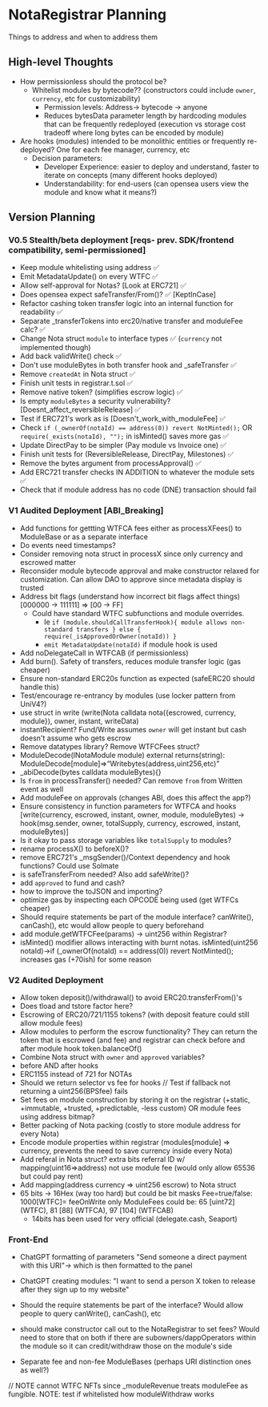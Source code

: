 # NotaRegistrar Planning
Things to address and when to address them
## High-level Thoughts
* How permissionless should the protocol be? 
    * Whitelist modules by bytecode?? (constructors could include `owner`, `currency`, etc for customizability)
        * Permission levels: Address-> bytecode -> anyone
        * Reduces bytesData parameter length by hardcoding modules that can be frequently redeployed (execution vs storage cost tradeoff where long bytes can be encoded by module)
* Are hooks (modules) intended to be monolithic entities or frequently re-deployed? One for each fee manager, currency, etc
    * Decision parameters: 
        * Developer Experience: easier to deploy and understand, faster to iterate on concepts (many different hooks deployed)
        * Understandability: for end-users (can opensea users view the module and know what it means?)

## Version Planning
### V0.5 Stealth/beta deployment [reqs- prev. SDK/frontend compatibility, semi-permissioned]
* Keep module whitelisting using address ✅
* Emit MetadataUpdate() on every WTFC ✅
* Allow self-approval for Notas? [Look at ERC721] ✅
* Does opensea expect safeTransfer/From()? ✅ [KeptInCase]
* Refactor cashing token transfer logic into an internal function for readability ✅
* Separate _transferTokens into erc20/native transfer and moduleFee calc? ✅
* Change Nota struct `module` to interface types ✅ (`currency` not implemented though)
* Add back validWrite() check ✅
* Don't use moduleBytes in both transfer hook and _safeTransfer ✅
* Remove `createdAt` in Nota struct ✅
* Finish unit tests in registrar.t.sol ✅
* Remove native token? (simplifies escrow logic) ✅
* Is empty `moduleBytes` a security vulnerability? [Doesnt_affect_reversibleRelease] ✅
* Test if ERC721's work as is [Doesn't_work_with_moduleFee] ✅
* Check `if (_ownerOf(notaId) == address(0)) revert NotMinted();` OR `require(_exists(notaId), "");` in isMinted() saves more gas ✅
* Update DirectPay to be simpler (Pay module vs Invoice one) ✅
* Finish unit tests for (ReversibleRelease, DirectPay, Milestones) ✅
* Remove the bytes argument from processApproval() ✅
* Add ERC721 transfer checks IN ADDITION to whatever the module sets ✅
* Check that if module address has no code (DNE) transaction should fail

### V1 Audited Deployment [ABI_Breaking]
* Add functions for gettting WTFCA fees either as processXFees() to ModuleBase or as a separate interface
* Do events need timestamps?
* Consider removing nota struct in processX since only currency and escrowed matter
* Reconsider module bytecode approval and make constructor relaxed for customization. Can allow DAO to approve since metadata display is trusted
* Address bit flags (understand how incorrect bit flags affect things)     [000000 -> 111111] => [00 -> FF]
    * Could have standard WTFC subfunctions and module overrides. 
        * Ie `if (module.shouldCallTransferHook){ module allows non-standard transfers } else { require(_isApprovedOrOwner(notaId)) }`
        * `emit MetadataUpdate(notaId)` if module hook is used
* Add noDelegateCall in WTFCAB (if permissionless)
* Add burn(). Safety of transfers, reduces module transfer logic (gas cheaper)
* Ensure non-standard ERC20s function as expected (safeERC20 should handle this)
* Test/encourage re-entrancy by modules (use locker pattern from UniV4?)
* use struct in write (write(Nota calldata nota({escrowed, currency, module}), owner, instant, writeData)
* instantRecipient? Fund/Write assumes `owner` will get instant but cash doesn't assume who gets escrow
* Remove datatypes library? Remove WTFCFees struct?
* ModuleDecode(INotaModule module) external returns(string): ModuleDecode[module]=>“Writebytes(address,uint256,etc)”
* _abiDecode(bytes calldata moduleBytes){}
* Is `from` in processTransfer() needed? Can remove `from` from Written event as well
* Add moduleFee on approvals (changes ABI, does this affect the app?)
* Ensure consistency in function parameters for WTFCA and hooks
    [write(currency, escrowed, instant, owner, module, moduleBytes) -> 
     hook(msg.sender, owner, totalSupply, currency, escrowed, instant, moduleBytes)]
* Is it okay to pass storage variables like `totalSupply` to modules?
* rename processX() to beforeX()?
* remove ERC721's _msgSender()/Context dependency and hook functions? Could use Solmate
* is safeTransferFrom needed? Also add safeWrite()?
* add `approved` to fund and cash?
* how to improve the toJSON and importing?
* optimize gas by inspecting each OPCODE being used (get WTFCs cheaper)
* Should require statements be part of the module interface? canWrite(), canCash(), etc would allow people to query beforehand
* add module.getWTFCFee(params) -> uint256 within Registrar?
* isMinted() modifier allows interacting with burnt notas. isMinted(uint256 notaId)->if (_ownerOf(notaId) == address(0)) revert NotMinted(); increases gas (+70ish) for some reason

### V2 Audited Deployment
* Allow token deposit()/withdrawal() to avoid ERC20.transferFrom()'s
* Does tload and tstore factor here?
* Escrowing of ERC20/721/1155 tokens? (with deposit feature could still allow module fees)
* Allow modules to perform the escrow functionality? They can return the token that is escrowed (and fee) and registrar can check before and after module hook token.balanceOf()
* Combine Nota struct with `owner` and `approved` variables?
* before AND after hooks 
* ERC1155 instead of 721 for NOTAs
* Should we return selector vs fee for hooks  // Test if fallback not returning a uint256(BPSfee) fails
* Set fees on module construction by storing it on the registrar (+static, +immutable, +trusted, +predictable, -less custom) OR module fees using address bitmap? 
* Better packing of Nota packing (costly to store module address for every Nota) 
* Encode module properties within registrar (modules[module] => currency, prevents the need to save currency inside every Nota)
* Add referal in Nota struct? extra bits referral ID w/ mapping(uint16=>address) not use module fee (would only allow 65536 but could pay rent)
* Add mapping(address currency => uint256 escrow) to Nota struct
* 65 bits -> 16Hex (way too hard) but could be bit masks Fee=true/false: 1000[WTFC]= feeOnWrite only
    ModuleFees could be: 65 [uint72] (WTFC), 81 [88] (WTFCA), 97 [104] (WTFCAB)
    * 14bits has been used for very official (delegate.cash, Seaport)

### Front-End
* ChatGPT formatting of parameters "Send someone a direct payment with this URI"-> which is then formatted to the panel
* ChatGPT creating modules: "I want to send a person X token to release after they sign up to my website"

* Should the require statements be part of the interface? Would allow people to query canWrite(), canCash(), etc
* should make constructor call out to the NotaRegistrar to set fees? Would need to store that on both if there are subowners/dappOperators within the module so it can credit/withdraw those on the module's side
* Separate fee and non-fee ModuleBases (perhaps URI distinction ones as well?)

// NOTE cannot WTFC NFTs since _moduleRevenue treats moduleFee as fungible. NOTE: test if whitelisted how moduleWithdraw works
